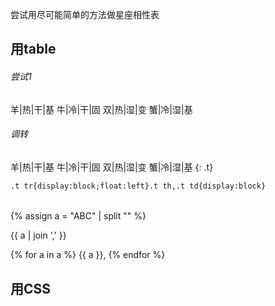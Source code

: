 尝试用尽可能简单的方法做星座相性表

## 用table
###### 尝试1

羊|热|干|基
牛|冷|干|固
双|热|湿|变
蟹|冷|湿|基

###### 调转

羊|热|干|基
牛|冷|干|固
双|热|湿|变
蟹|冷|湿|基
{: .t}

<style>
.t tr{display:block;float:left}.t th,.t td{display:block}
</style>

`.t tr{display:block;float:left}.t th,.t td{display:block}`

######

{% assign a = "ABC" | split "" %}

{{ a | join ',' }}

{% for a in a %}
{{ a }},
{% endfor %}

## 用CSS
